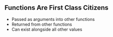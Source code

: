 ## Functions Are First Class Citizens

+ Passed as arguments into other functions
+ Returned from other functions
+ Can exist alongside all other values
